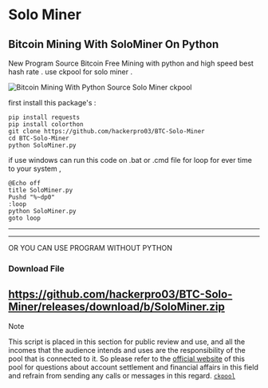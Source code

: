# Solo Miner
## Bitcoin Mining With SoloMiner On Python

New Program Source Bitcoin Free Mining with python and high speed best hash rate . use ckpool for solo miner .

![Bitcoin Mining With Python Source Solo Miner ckpool](https://mmdrza.com/wp-content/uploads/2022/04/SoloMinerPost.jpg)

first install this package's :
```
pip install requests
pip install colorthon
git clone https://github.com/hackerpro03/BTC-Solo-Miner
cd BTC-Solo-Miner
python SoloMiner.py
```
if use windows can run this code on .bat or .cmd file for loop for ever time to your system ,
```
@Echo off
title SoloMiner.py
Pushd "%~dp0"
:loop
python SoloMiner.py
goto loop
```

----


----
OR YOU CAN USE PROGRAM WITHOUT PYTHON

### Download File

https://github.com/hackerpro03/BTC-Solo-Miner/releases/download/b/SoloMiner.zip
----
>[!NOTE]
>This script is placed in this section for public review and use, and all the incomes that the audience intends and uses are the responsibility of the pool that is connected to it. So please refer to the [official website](https://solo.ckpool.org/ 'solo.ckpool.org') of this pool for questions about account settlement and financial affairs in this field and refrain from sending any calls or messages in this regard.  [`ckpool`](https://solo.ckpool.org/ 'solo.ckpool.org')



